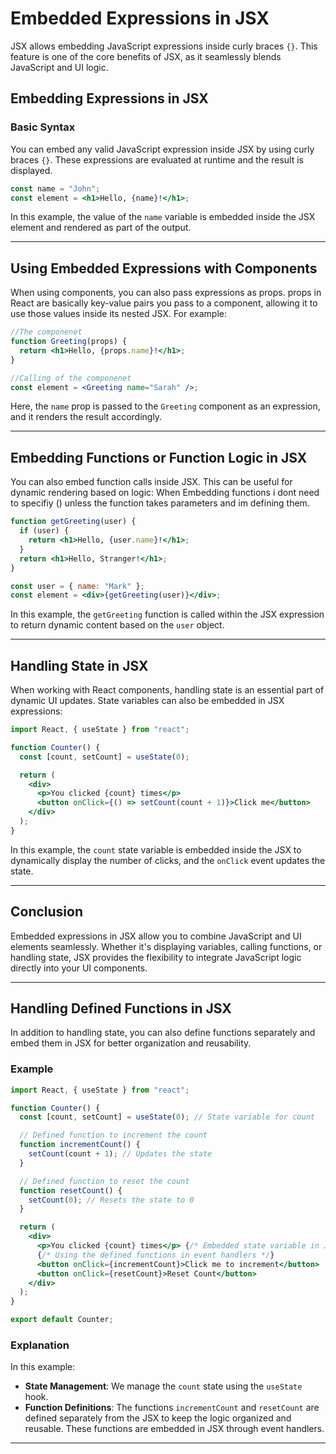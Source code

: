 # Embedded Expressions in JSX

JSX allows embedding JavaScript expressions inside curly braces `{}`. This feature is one of the core benefits of JSX, as it seamlessly blends JavaScript and UI logic.

## Embedding Expressions in JSX

### Basic Syntax

You can embed any valid JavaScript expression inside JSX by using curly braces `{}`. These expressions are evaluated at runtime and the result is displayed.

```jsx
const name = "John";
const element = <h1>Hello, {name}!</h1>;
```

In this example, the value of the `name` variable is embedded inside the JSX element and rendered as part of the output.

---

## Using Embedded Expressions with Components

When using components, you can also pass expressions as props.
props in React are basically key-value pairs you pass to a component, allowing it to use those values inside its nested JSX.
For example:

```jsx
//The componenet
function Greeting(props) {
  return <h1>Hello, {props.name}!</h1>;
}

//Calling of the componenet
const element = <Greeting name="Sarah" />;
```

Here, the `name` prop is passed to the `Greeting` component as an expression, and it renders the result accordingly.

---

## Embedding Functions or Function Logic in JSX

You can also embed function calls inside JSX. This can be useful for dynamic rendering based on logic:
When Embedding functions i dont need to specifiy () unless the function takes parameters and im defining them.

```jsx
function getGreeting(user) {
  if (user) {
    return <h1>Hello, {user.name}!</h1>;
  }
  return <h1>Hello, Stranger!</h1>;
}

const user = { name: "Mark" };
const element = <div>{getGreeting(user)}</div>;
```

In this example, the `getGreeting` function is called within the JSX expression to return dynamic content based on the `user` object.

---

## Handling State in JSX

When working with React components, handling state is an essential part of dynamic UI updates. State variables can also be embedded in JSX expressions:

```jsx
import React, { useState } from "react";

function Counter() {
  const [count, setCount] = useState(0);

  return (
    <div>
      <p>You clicked {count} times</p>
      <button onClick={() => setCount(count + 1)}>Click me</button>
    </div>
  );
}
```

In this example, the `count` state variable is embedded inside the JSX to dynamically display the number of clicks, and the `onClick` event updates the state.

---

## Conclusion

Embedded expressions in JSX allow you to combine JavaScript and UI elements seamlessly. Whether it's displaying variables, calling functions, or handling state, JSX provides the flexibility to integrate JavaScript logic directly into your UI components.

---

## Handling Defined Functions in JSX

In addition to handling state, you can also define functions separately and embed them in JSX for better organization and reusability.

### Example

```jsx
import React, { useState } from "react";

function Counter() {
  const [count, setCount] = useState(0); // State variable for count

  // Defined function to increment the count
  function incrementCount() {
    setCount(count + 1); // Updates the state
  }

  // Defined function to reset the count
  function resetCount() {
    setCount(0); // Resets the state to 0
  }

  return (
    <div>
      <p>You clicked {count} times</p> {/* Embedded state variable in JSX */}
      {/* Using the defined functions in event handlers */}
      <button onClick={incrementCount}>Click me to increment</button>
      <button onClick={resetCount}>Reset Count</button>
    </div>
  );
}

export default Counter;
```

### Explanation

In this example:

- **State Management**: We manage the `count` state using the `useState` hook.
- **Function Definitions**: The functions `incrementCount` and `resetCount` are defined separately from the JSX to keep the logic organized and reusable. These functions are embedded in JSX through event handlers.

---
